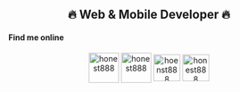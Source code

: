 <h2 align="center">🔥 Web & Mobile Developer 🔥</h2>

<h4>Find me online</h5>
<div align="center">
  <a href="https://discord.gg/honest888" target="blank" sytle="margin-right:-4px;" ><img align="center" src="https://cdn0.iconfinder.com/data/icons/free-social-media-set/24/discord-512.png" alt="honest888" height="54px" width="54px"/></a>
  <a href="https://t.me/honest8888" target="blank"><img align="center" src="https://www.iconfinder.com/icons/3787425/telegram_logo_messanger_social_social_media_icon" alt="honest888" height="54px" width="54px" /></a>
  <a href="https://join.skype.com/invite/ORViDdbMeCnR" target="blank"><img align="center" src="https://cdn1.iconfinder.com/data/icons/social-icon-1-1/512/social_style_1_skype-512.png" alt="hoenst888" height="48px" width="48px"/></a>
  <a href="https://wa.me/17162208652" target="blank"><img align="center" src="https://cdn0.iconfinder.com/data/icons/social-circle-3/72/Whatsapp-512.png" alt="honest888" height="48px" width="48px" /></a>
<div>
</p>
<!-- Proudly created with GPRM ( https://gprm.itsvg.in ) -->
